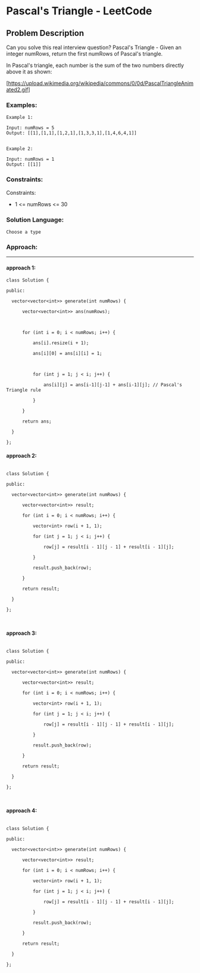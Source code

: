 # Pascal's Triangle - LeetCode
  
  ## Problem Description
  
  Can you solve this real interview question? Pascal's Triangle - Given an integer numRows, return the first numRows of Pascal's triangle.

In Pascal's triangle, each number is the sum of the two numbers directly above it as shown:

[https://upload.wikimedia.org/wikipedia/commons/0/0d/PascalTriangleAnimated2.gif]
  
  ### Examples:
  ```
  Example 1:

Input: numRows = 5
Output: [[1],[1,1],[1,2,1],[1,3,3,1],[1,4,6,4,1]]


Example 2:

Input: numRows = 1
Output: [[1]]
  ```
  
  ### Constraints:
  
  Constraints:

 * 1 <= numRows <= 30
  
  ### Solution Language:
  ```
  Choose a type
  ```
  
  ### Approach:
  ---

  #### approach 1:
  ```
  class Solution {

public:

    vector<vector<int>> generate(int numRows) {

        vector<vector<int>> ans(numRows); 

        

        for (int i = 0; i < numRows; i++) {

            ans[i].resize(i + 1); 

            ans[i][0] = ans[i][i] = 1; 

            

            for (int j = 1; j < i; j++) {

                ans[i][j] = ans[i-1][j-1] + ans[i-1][j]; // Pascal's Triangle rule

            }

        }

        return ans;

    }

};
  ```
  

 

  #### approach 2: 

  ```  

 class Solution {

public:

    vector<vector<int>> generate(int numRows) {

        vector<vector<int>> result;

        for (int i = 0; i < numRows; i++) {

            vector<int> row(i + 1, 1);

            for (int j = 1; j < i; j++) {

                row[j] = result[i - 1][j - 1] + result[i - 1][j];

            }

            result.push_back(row);

        }

        return result;

    }

};

 

 ``` 

 

  #### approach 3: 

  ```  

 class Solution {

public:

    vector<vector<int>> generate(int numRows) {

        vector<vector<int>> result;

        for (int i = 0; i < numRows; i++) {

            vector<int> row(i + 1, 1);

            for (int j = 1; j < i; j++) {

                row[j] = result[i - 1][j - 1] + result[i - 1][j];

            }

            result.push_back(row);

        }

        return result;

    }

};

 

 ``` 

 

  #### approach 4: 

  ```  

 class Solution {

public:

    vector<vector<int>> generate(int numRows) {

        vector<vector<int>> result;

        for (int i = 0; i < numRows; i++) {

            vector<int> row(i + 1, 1);

            for (int j = 1; j < i; j++) {

                row[j] = result[i - 1][j - 1] + result[i - 1][j];

            }

            result.push_back(row);

        }

        return result;

    }

};

 

 ``` 
